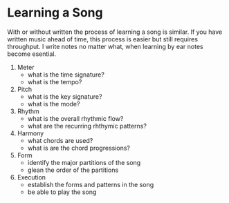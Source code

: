 # Learning a Song

With or without written the process of learning a song is similar.
If you have written music ahead of time, this process is easier but still requires throughput.
I write notes no matter what, when learning by ear notes become esential.

1. Meter
    - what is the time signature?
    - what is the tempo?
2. Pitch
    - what is the key signature?
    - what is the mode?
3. Rhythm
    - what is the overall rhythmic flow?
    - what are the recurring rhthymic patterns?
4. Harmony
    - what chords are used?
    - what is are the chord progressions?
5. Form
    - identify the major partitions of the song
    - glean the order of the partitions
6. Execution
    - establish the forms and patterns in the song
    - be able to play the song
